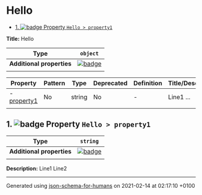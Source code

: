 # Hello

- [1. ![badge](https://img.shields.io/badge/Optional-yellow) Property `Hello > property1`](#property1)

**Title:** Hello

| Type                      | `object`                                                                                                             |
| ------------------------- | -------------------------------------------------------------------------------------------------------------------- |
| **Additional properties** | [![badge](https://img.shields.io/badge/Any+type--allowed-green)](# "Additional Properties of any type are allowed.") |
|                           |                                                                                                                      |

| Property                   | Pattern | Type   | Deprecated | Definition | Title/Description |
| -------------------------- | ------- | ------ | ---------- | ---------- | ----------------- |
| - [property1](#property1 ) | No      | string | No         | -          | Line1 ...         |
|                            |         |        |            |            |                   |

## <a name="property1"></a>1. ![badge](https://img.shields.io/badge/Optional-yellow) Property `Hello > property1`

| Type                      | `string`                                                                                                             |
| ------------------------- | -------------------------------------------------------------------------------------------------------------------- |
| **Additional properties** | [![badge](https://img.shields.io/badge/Any+type--allowed-green)](# "Additional Properties of any type are allowed.") |
|                           |                                                                                                                      |

**Description:** Line1
Line2

----------------------------------------------------------------------------------------------------------------------------
Generated using [json-schema-for-humans](https://github.com/coveooss/json-schema-for-humans) on 2021-02-14 at 02:17:10 +0100